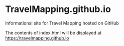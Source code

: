 # TravelMapping.github.io
Informational site for Travel Mapping hosted on GitHub

The contents of index.html will be displayed at https://travelmapping.github.io
